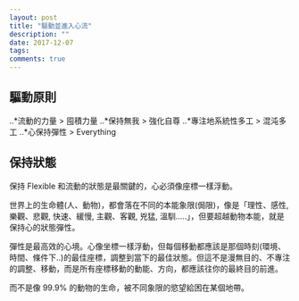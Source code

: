 ```yaml
---
layout: post
title: "驅動並進入心流"
description: ""
date: 2017-12-07
tags: 
comments: true
---
```

## 驅動原則

..*流動的力量 > 囤積力量
..*保持無我 > 強化自尊
..*專注地系統性多工 > 混沌多工
..*心保持彈性 > Everything

## 保持狀態
保持 Flexible 和流動的狀態是最關鍵的，心必須像座標一樣浮動。

世界上的生命體(人、動物)，都會落在不同的本能象限(侷限)，像是「理性、感性, 樂觀、悲觀, 快速、緩慢, 主觀、客觀, 兇猛, 溫馴.....」，但要超越動物本能，就是保持心的狀態彈性。

彈性是最高效的心境。心像坐標一樣浮動，但每個移動都應該是那個時刻(環境、時間、條件下..)的最佳座標，調整到當下的最佳狀態。但這不是漫無目的、不專注的調整、移動，而是所有座標移動的動能、方向，都應該往你的最終目的前進。

而不是像 99.9% 的動物的生命，被不同象限的慾望給困在某個地帶。
